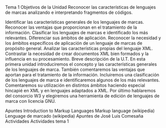 Tema 1
Objetivos de la Unidad
Reconocer las características de lenguajes de marcas analizando e interpretando fragmentos de códigos.

Identificar las características generales de los lenguajes de marcas.
Reconocer las ventajas que proporcionan en el tratamiento de la información.
Clasificar los lenguajes de marcas e identificado los más relevantes.
Diferenciar sus ámbitos de aplicación.
Reconocer la necesidad y los ámbitos específicos de aplicación de un lenguaje de marcas de propósito general.
Analizar las características propias del lenguaje XML.
Contrastar la necesidad de crear documentos XML bien formados y la influencia en su procesamiento.
Breve descripción de la U.T.
En esta primera unidad introduciremos el concepto y las características generales de los lenguajes de marca. También comentaremos las ventajas que aportan para el tratamiento de la información. Incluiremos una clasificación de los lenguajes de marca e identificaremos algunos de los más relevantes. Comentaremos su utilización en distintos ámbitos haciendo especial hincapié en XML y en lenguajes adaptados a XML. Por último hablaremos del consorcio W3 y elegiremos una herramienta de edición de lenguajes de marca con licencia GNU.

Apuntes
Introduction to Markup Languages
Markup language (wikipedia)
Lenguage de marcado (wikipedia)
Apuntes de José Luis Comesaña
Actividades
Actividades tema 1